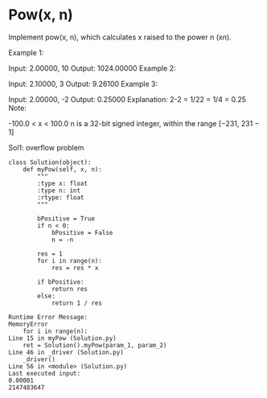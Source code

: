 # Pow(x, n)

Implement pow(x, n), which calculates x raised to the power n (xn).

Example 1:

Input: 2.00000, 10
Output: 1024.00000
Example 2:

Input: 2.10000, 3
Output: 9.26100
Example 3:

Input: 2.00000, -2
Output: 0.25000
Explanation: 2-2 = 1/22 = 1/4 = 0.25
Note:

-100.0 < x < 100.0
n is a 32-bit signed integer, within the range [−231, 231 − 1]


Sol1: overflow problem

```
class Solution(object):
    def myPow(self, x, n):
        """
        :type x: float
        :type n: int
        :rtype: float
        """
        
        bPositive = True
        if n < 0:
            bPositive = False
            n = -n
        
        res = 1
        for i in range(n):
            res = res * x
        
        if bPositive:
            return res
        else:
            return 1 / res
```

```
Runtime Error Message:
MemoryError
    for i in range(n):
Line 15 in myPow (Solution.py)
    ret = Solution().myPow(param_1, param_2)
Line 46 in _driver (Solution.py)
    _driver()
Line 56 in <module> (Solution.py)
Last executed input:
0.00001
2147483647        
```

